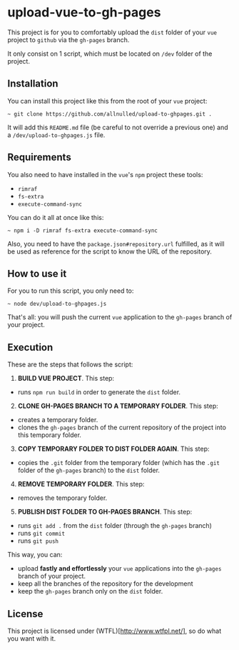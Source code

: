 # upload-vue-to-gh-pages

This project is for you to comfortably upload the `dist` folder of your `vue` project to `github` via the `gh-pages` branch.

It only consist on 1 script, which must be located on `/dev` folder of the project.

## Installation

You can install this project like this from the root of your `vue` project:

`~ git clone https://github.com/allnulled/upload-to-ghpages.git .`

It will add this `README.md` file (be careful to not override a previous one) and a `/dev/upload-to-ghpages.js` file.

## Requirements

You also need to have installed in the `vue`'s `npm` project these tools:

  - `rimraf`
  - `fs-extra`
  - `execute-command-sync`

You can do it all at once like this:

`~ npm i -D rimraf fs-extra execute-command-sync`

Also, you need to have the `package.json#repository.url` fulfilled, as it will be used as reference for the script to know the URL of the repository.

## How to use it

For you to run this script, you only need to:

`~ node dev/upload-to-ghpages.js`

That's all: you will push the current `vue` application to the `gh-pages` branch of your project.

## Execution

These are the steps that follows the script:

1. **BUILD VUE PROJECT**. This step:
  - runs `npm run build` in order to generate the `dist` folder.
2. **CLONE GH-PAGES BRANCH TO A TEMPORARY FOLDER**. This step:
  - creates a temporary folder.
  - clones the `gh-pages` branch of the current repository of the project into this temporary folder.
3. **COPY TEMPORARY FOLDER TO DIST FOLDER AGAIN**. This step:
  - copies the `.git` folder from the temporary folder (which has the `.git` folder of the `gh-pages` branch) to the `dist` folder.
4. **REMOVE TEMPORARY FOLDER**. This step:
  - removes the temporary folder.
5. **PUBLISH DIST FOLDER TO GH-PAGES BRANCH**. This step:
  - runs `git add .` from the `dist` folder (through the `gh-pages` branch)
  - runs `git commit`
  - runs `git push`

This way, you can:
  - upload **fastly and effortlessly** your `vue` applications into the `gh-pages` branch of your project.
  - keep all the branches of the repository for the development
  - keep the `gh-pages` branch only on the `dist` folder.

## License

This project is licensed under (WTFL)[http://www.wtfpl.net/], so do what you want with it.
